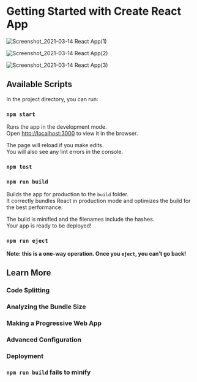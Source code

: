 # Getting Started with Create React App

![Screenshot_2021-03-14 React App(1)](https://user-images.githubusercontent.com/60151264/111063167-ce4c8380-84b5-11eb-9291-e9e92e77df29.png)

![Screenshot_2021-03-14 React App(2)](https://user-images.githubusercontent.com/60151264/111063165-cbea2980-84b5-11eb-9c8b-b92fe8de9239.png)

![Screenshot_2021-03-14 React App(3)](https://user-images.githubusercontent.com/60151264/111063169-d0164700-84b5-11eb-99c2-188657b44766.png)

## Available Scripts

In the project directory, you can run:

### `npm start`

Runs the app in the development mode.\
Open [http://localhost:3000](http://localhost:3000) to view it in the browser.

The page will reload if you make edits.\
You will also see any lint errors in the console.

### `npm test`

### `npm run build`

Builds the app for production to the `build` folder.\
It correctly bundles React in production mode and optimizes the build for the best performance.

The build is minified and the filenames include the hashes.\
Your app is ready to be deployed!

### `npm run eject`

**Note: this is a one-way operation. Once you `eject`, you can’t go back!**

## Learn More

### Code Splitting

### Analyzing the Bundle Size

### Making a Progressive Web App

### Advanced Configuration

### Deployment

### `npm run build` fails to minify
